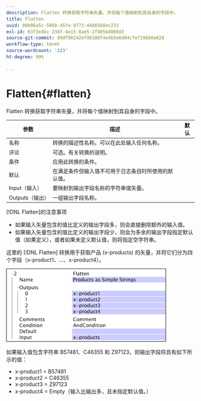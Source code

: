 ```yaml
---
description: Flatten 转换获取字符串矢量，并将每个值映射到其自身的字段中。
title: Flatten
uuid: 00b06a5c-506b-45fe-9773-44d65b8ec233
exl-id: 63f3e4bc-238f-4e15-8ae5-2f805bd080d3
source-git-commit: d9df90242ef96188f4e4b5e6d04cfef196b0a628
workflow-type: tm+mt
source-wordcount: '223'
ht-degree: 99%

---
```


# Flatten{#flatten}

Flatten 转换获取字符串矢量，并将每个值映射到其自身的字段中。

| 参数 | 描述 | 默认 |
|---|---|---|
| 名称 | 转换的描述性名称。可以在此处输入任何名称。 |  |
| 评论 | 可选。有关转换的说明。 |  |
| 条件 | 应用此转换的条件。 |  |
| 默认 | 在满足条件但输入值不可用于日志条目时所使用的默认值。 |  |
| Input（输入） | 要映射到输出字段名称的字符串值矢量。 |  |
| Outputs（输出） | 一组输出字段名称。 |  |

[!DNL Flatten]的注意事项

* 如果输入矢量包含的值比定义的输出字段多，则会直接删除额外的输入值。
* 如果输入矢量包含的值比定义的输出字段少，则会为多余的输出字段指定默认值（如果定义），或者如果未定义默认值，则将指定空字符串。

这里的 [!DNL Flatten] 转换用于获取产品 (x-products) 的矢量，并将它们分为四个字段（x-product1、...、x-product4）。

![](assets/cfg_TransformationType_Flatten.png)

如果输入值包含字符串 B57481、C46355 和 Z97123，则输出字段将具有如下所示的值：

* x-product1 = B57481
* x-product2 = C46355
* x-product3 = Z97123
* x-product4 = Empty（输入比输出多，且未指定默认值。）
